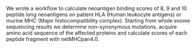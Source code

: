We wrote a workflow to calculate neoantigen binding scores of 8, 9 and 10 peptide long neoantigens on patient HLA (Human leukocyte antigens) or murine MHC (Major histocompatibility complex). Starting from whole exome sequencing results we determine non-synonymous mutations, acquire amino acid sequence of the affected proteins and calculate scores of each peptide fragment with netMHCpan4.0. 

